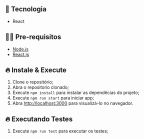 ## 🚀 Tecnologia

- React

## ✋🏻 Pre-requisitos

- [Node.js](https://nodejs.org/)
- [React.js](https://pt-br.reactjs.org/)

## 🔥 Instale & Execute

1. Clone o repositório;
2. Abra o repositorio clonado;
3. Execute `npm install` para instalar as dependêcias do projeto;
4. Execute `npm run start` para iniciar app;
5. Abra [http://localhost:3000](http://localhost:3000) para visualizá-lo no navegador.

## 🔥 Executando Testes

1. Execute `npm run test` para executar os testes;

